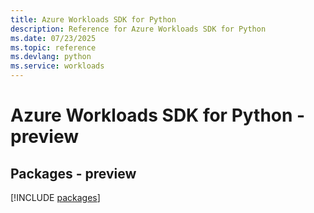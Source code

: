 ```yaml
---
title: Azure Workloads SDK for Python
description: Reference for Azure Workloads SDK for Python
ms.date: 07/23/2025
ms.topic: reference
ms.devlang: python
ms.service: workloads
---
```

# Azure Workloads SDK for Python - preview
## Packages - preview
[!INCLUDE [packages](workloads-index.md)]